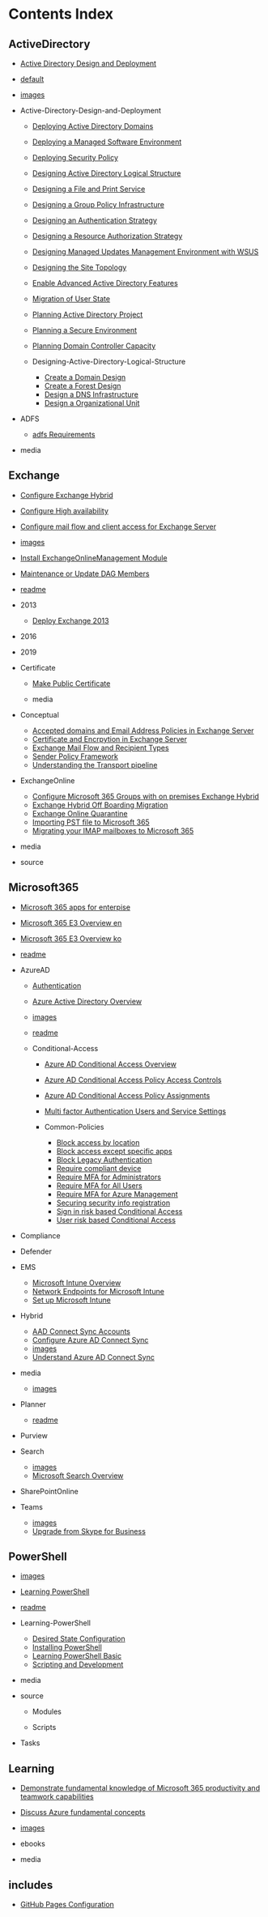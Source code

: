 
# Contents Index

## ActiveDirectory

- [Active Directory Design and Deployment](/ActiveDirectory/Active-Directory-Design-and-Deployment)
- [default](/ActiveDirectory/default)
- [images](/ActiveDirectory/images)

- Active-Directory-Design-and-Deployment

	- [Deploying Active Directory Domains](/ActiveDirectory/Active-Directory-Design-and-Deployment/Deploying-Active-Directory-Domains)
	- [Deploying a Managed Software Environment](/ActiveDirectory/Active-Directory-Design-and-Deployment/Deploying-a-Managed-Software-Environment)
	- [Deploying Security Policy](/ActiveDirectory/Active-Directory-Design-and-Deployment/Deploying-Security-Policy)
	- [Designing Active Directory Logical Structure](/ActiveDirectory/Active-Directory-Design-and-Deployment/Designing-Active-Directory-Logical-Structure)
	- [Designing a File and Print Service](/ActiveDirectory/Active-Directory-Design-and-Deployment/Designing-a-File-and-Print-Service)
	- [Designing a Group Policy Infrastructure](/ActiveDirectory/Active-Directory-Design-and-Deployment/Designing-a-Group-Policy-Infrastructure)
	- [Designing an Authentication Strategy](/ActiveDirectory/Active-Directory-Design-and-Deployment/Designing-an-Authentication-Strategy)
	- [Designing a Resource Authorization Strategy](/ActiveDirectory/Active-Directory-Design-and-Deployment/Designing-a-Resource-Authorization-Strategy)
	- [Designing Managed Updates Management Environment with WSUS](/ActiveDirectory/Active-Directory-Design-and-Deployment/Designing-Managed-Updates-Management-Environment-with-WSUS)
	- [Designing the Site Topology](/ActiveDirectory/Active-Directory-Design-and-Deployment/Designing-the-Site-Topology)
	- [Enable Advanced Active Directory Features](/ActiveDirectory/Active-Directory-Design-and-Deployment/Enable-Advanced-Active-Directory-Features)
	- [Migration of User State](/ActiveDirectory/Active-Directory-Design-and-Deployment/Migration-of-User-State)
	- [Planning Active Directory Project](/ActiveDirectory/Active-Directory-Design-and-Deployment/Planning-Active-Directory-Project)
	- [Planning a Secure Environment](/ActiveDirectory/Active-Directory-Design-and-Deployment/Planning-a-Secure-Environment)
	- [Planning Domain Controller Capacity](/ActiveDirectory/Active-Directory-Design-and-Deployment/Planning-Domain-Controller-Capacity)

	- Designing-Active-Directory-Logical-Structure

		- [Create a Domain Design](/ActiveDirectory/Active-Directory-Design-and-Deployment/Designing-Active-Directory-Logical-Structure/Create-a-Domain-Design)
		- [Create a Forest Design](/ActiveDirectory/Active-Directory-Design-and-Deployment/Designing-Active-Directory-Logical-Structure/Create-a-Forest-Design)
		- [Design a DNS Infrastructure](/ActiveDirectory/Active-Directory-Design-and-Deployment/Designing-Active-Directory-Logical-Structure/Design-a-DNS-Infrastructure)
		- [Design a Organizational Unit](/ActiveDirectory/Active-Directory-Design-and-Deployment/Designing-Active-Directory-Logical-Structure/Design-a-Organizational-Unit)

- ADFS

	- [adfs Requirements](/ActiveDirectory/ADFS/adfs-Requirements)

- media


## Exchange

- [Configure Exchange Hybrid](/Exchange/Configure-Exchange-Hybrid)
- [Configure High availability](/Exchange/Configure-High-availability)
- [Configure mail flow and client access for Exchange Server](/Exchange/Configure-mail-flow-and-client-access-for-Exchange-Server)
- [images](/Exchange/images)
- [Install ExchangeOnlineManagement Module](/Exchange/Install-ExchangeOnlineManagement-Module)
- [Maintenance or Update DAG Members](/Exchange/Maintenance-or-Update-DAG-Members)
- [readme](/Exchange/readme)

- 2013

	- [Deploy Exchange 2013](/Exchange/2013/Deploy-Exchange-2013)

- 2016


- 2019


- Certificate

	- [Make Public Certificate](/Exchange/Certificate/Make-Public-Certificate)

	- media


- Conceptual

	- [Accepted domains and Email Address Policies in Exchange Server](/Exchange/Conceptual/Accepted-domains-and-Email-Address-Policies-in-Exchange-Server)
	- [Certificate and Encrpytion in Exchange Server](/Exchange/Conceptual/Certificate-and-Encrpytion-in-Exchange-Server)
	- [Exchange Mail Flow and Recipient Types](/Exchange/Conceptual/Exchange-Mail-Flow-and-Recipient-Types)
	- [Sender Policy Framework](/Exchange/Conceptual/Sender-Policy-Framework)
	- [Understanding the Transport pipeline](/Exchange/Conceptual/Understanding-the-Transport-pipeline)

- ExchangeOnline

	- [Configure Microsoft 365 Groups with on premises Exchange Hybrid](/Exchange/ExchangeOnline/Configure-Microsoft-365-Groups-with-on-premises-Exchange-Hybrid)
	- [Exchange Hybrid Off Boarding Migration](/Exchange/ExchangeOnline/Exchange-Hybrid-Off-Boarding-Migration)
	- [Exchange Online Quarantine](/Exchange/ExchangeOnline/Exchange-Online-Quarantine)
	- [Importing PST file to Microsoft 365](/Exchange/ExchangeOnline/Importing-PST-file-to-Microsoft-365)
	- [Migrating your IMAP mailboxes to Microsoft 365](/Exchange/ExchangeOnline/Migrating-your-IMAP-mailboxes-to-Microsoft-365)

- media


- source


## Microsoft365

- [Microsoft 365 apps for enterpise](/Microsoft365/Microsoft-365-apps-for-enterpise)
- [Microsoft 365 E3 Overview en](/Microsoft365/Microsoft-365-E3-Overview-en)
- [Microsoft 365 E3 Overview ko](/Microsoft365/Microsoft-365-E3-Overview-ko)
- [readme](/Microsoft365/readme)

- AzureAD

	- [Authentication](/Microsoft365/AzureAD/Authentication)
	- [Azure Active Directory Overview](/Microsoft365/AzureAD/Azure-Active-Directory-Overview)
	- [images](/Microsoft365/AzureAD/images)
	- [readme](/Microsoft365/AzureAD/readme)

	- Conditional-Access

		- [Azure AD Conditional Access Overview](/Microsoft365/AzureAD/Conditional-Access/Azure-AD-Conditional-Access-Overview)
		- [Azure AD Conditional Access Policy Access Controls](/Microsoft365/AzureAD/Conditional-Access/Azure-AD-Conditional-Access-Policy-Access-Controls)
		- [Azure AD Conditional Access Policy Assignments](/Microsoft365/AzureAD/Conditional-Access/Azure-AD-Conditional-Access-Policy-Assignments)
		- [Multi factor Authentication Users and Service Settings](/Microsoft365/AzureAD/Conditional-Access/Multi-factor-Authentication-Users-and-Service-Settings)

		- Common-Policies

			- [Block access by location](/Microsoft365/AzureAD/Conditional-Access/Common-Policies/Block-access-by-location)
			- [Block access except specific apps](/Microsoft365/AzureAD/Conditional-Access/Common-Policies/Block-access-except-specific-apps)
			- [Block Legacy Authentication](/Microsoft365/AzureAD/Conditional-Access/Common-Policies/Block-Legacy-Authentication)
			- [Require compliant device](/Microsoft365/AzureAD/Conditional-Access/Common-Policies/Require-compliant-device)
			- [Require MFA for Administrators](/Microsoft365/AzureAD/Conditional-Access/Common-Policies/Require-MFA-for-Administrators)
			- [Require MFA for All Users](/Microsoft365/AzureAD/Conditional-Access/Common-Policies/Require-MFA-for-All-Users)
			- [Require MFA for Azure Management](/Microsoft365/AzureAD/Conditional-Access/Common-Policies/Require-MFA-for-Azure-Management)
			- [Securing security info registration](/Microsoft365/AzureAD/Conditional-Access/Common-Policies/Securing-security-info-registration)
			- [Sign in risk based Conditional Access](/Microsoft365/AzureAD/Conditional-Access/Common-Policies/Sign-in-risk-based-Conditional-Access)
			- [User risk based Conditional Access](/Microsoft365/AzureAD/Conditional-Access/Common-Policies/User-risk-based-Conditional-Access)

- Compliance


- Defender


- EMS

	- [Microsoft Intune Overview](/Microsoft365/EMS/Microsoft-Intune-Overview)
	- [Network Endpoints for Microsoft Intune](/Microsoft365/EMS/Network-Endpoints-for-Microsoft-Intune)
	- [Set up Microsoft Intune](/Microsoft365/EMS/Set-up-Microsoft-Intune)

- Hybrid

	- [AAD Connect Sync Accounts](/Microsoft365/Hybrid/AAD-Connect-Sync-Accounts)
	- [Configure Azure AD Connect Sync](/Microsoft365/Hybrid/Configure-Azure-AD-Connect-Sync)
	- [images](/Microsoft365/Hybrid/images)
	- [Understand Azure AD Connect Sync](/Microsoft365/Hybrid/Understand-Azure-AD-Connect-Sync)

- media

	- [images](/Microsoft365/media/images)

- Planner

	- [readme](/Microsoft365/Planner/readme)

- Purview


- Search

	- [images](/Microsoft365/Search/images)
	- [Microsoft Search Overview](/Microsoft365/Search/Microsoft-Search-Overview)

- SharePointOnline


- Teams

	- [images](/Microsoft365/Teams/images)
	- [Upgrade from Skype for Business](/Microsoft365/Teams/Upgrade-from-Skype-for-Business)

## PowerShell

- [images](/PowerShell/images)
- [Learning PowerShell](/PowerShell/Learning-PowerShell)
- [readme](/PowerShell/readme)

- Learning-PowerShell

	- [Desired State Configuration](/PowerShell/Learning-PowerShell/Desired-State-Configuration)
	- [Installing PowerShell](/PowerShell/Learning-PowerShell/Installing-PowerShell)
	- [Learning PowerShell Basic](/PowerShell/Learning-PowerShell/Learning-PowerShell-Basic)
	- [Scripting and Development](/PowerShell/Learning-PowerShell/Scripting-and-Development)

- media


- source


	- Modules


	- Scripts


- Tasks


## Learning

- [Demonstrate fundamental knowledge of Microsoft 365 productivity and teamwork capabilities](/Learning/Demonstrate-fundamental-knowledge-of-Microsoft-365-productivity-and-teamwork-capabilities)
- [Discuss Azure fundamental concepts](/Learning/Discuss-Azure-fundamental-concepts)
- [images](/Learning/images)

- ebooks


- media


## includes

- [GitHub Pages Configuration](/includes/GitHub-Pages-Configuration)

